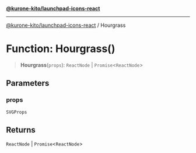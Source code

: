 [**@kurone-kito/launchpad-icons-react**](../README.md)

***

[@kurone-kito/launchpad-icons-react](../globals.md) / Hourgrass

# Function: Hourgrass()

> **Hourgrass**(`props`): `ReactNode` \| `Promise`\<`ReactNode`\>

## Parameters

### props

`SVGProps`

## Returns

`ReactNode` \| `Promise`\<`ReactNode`\>
